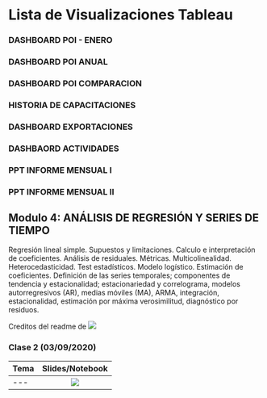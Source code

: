 # Lista de Visualizaciones Tableau

### DASHBOARD POI - ENERO
### DASHBOARD POI ANUAL
### DASHBOARD POI COMPARACION
### HISTORIA DE CAPACITACIONES
### DASHBOARD EXPORTACIONES
### DASHBAORD ACTIVIDADES
### PPT INFORME MENSUAL I
### PPT INFORME MENSUAL II


## Modulo 4: ANÁLISIS DE REGRESIÓN Y SERIES DE TIEMPO
Regresión lineal simple. Supuestos y limitaciones. Calculo e interpretación de
coeficientes. Análisis de residuales. Métricas. Multicolinealidad.
Heterocedasticidad. Test estadísticos. Modelo logístico. Estimación de
coeficientes. Definición de las series temporales; componentes de tendencia y
estacionalidad; estacionariedad y correlograma, modelos autorregresivos (AR),
medias móviles (MA), ARMA, integración, estacionalidad, estimación por
máxima verosimilitud, diagnóstico por residuos.

Creditos del readme de [![](MLDLMeetupAQP)](https://www.facebook.com/MLDLMeetupAQP/)

### Clase 2 (03/09/2020)
Tema  | Slides/Notebook
-----| :-: | 
---| [![](https://i.imgur.com/ii8QH0y.jpg?1)](https://github.com/jeffersonquispe/DSRP-estadistica-102/blob/master/Modulo%201/Clase%202/Classe02_modulo1.ipynb) 
